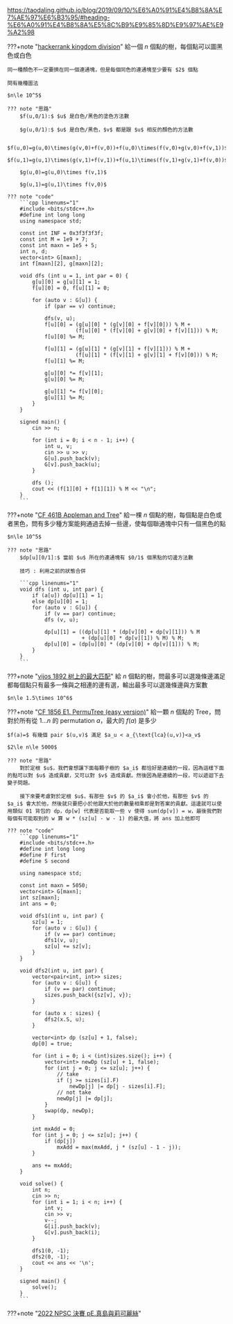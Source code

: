 <https://taodaling.github.io/blog/2019/09/10/%E6%A0%91%E4%B8%8A%E7%AE%97%E6%B3%95/#heading-%E6%A0%91%E4%B8%8A%E5%8C%B9%E9%85%8D%E9%97%AE%E9%A2%98>

???+note "[hackerrank kingdom division](https://www.hackerrank.com/challenges/kingdom-division/problem)"
	給一個 $n$ 個點的樹，每個點可以圖黑色或白色
	
	同一種顏色不一定要擠在同一個連通塊，但是每個同色的連通塊至少要有 $2$ 個點
	
	問有幾種圖法
	
	$n\le 10^5$
	
	??? note "思路"
		$f(u,0/1):$ $u$ 是白色/黑色的塗色方法數
		
		$g(u,0/1):$ $u$ 是白色/黑色，$v$ 都是跟 $u$ 相反的顏色的方法數
		
		$f(u,0)=g(u,0)\times(g(v,0)+f(v,0))+f(u,0)\times(f(v,0)+g(v,0)+f(v,1))$
	    $f(u,1)=g(u,1)\times(g(v,1)+f(v,1))+f(u,1)\times(f(v,1)+g(v,1)+f(v,0))$
	    
	    $g(u,0)=g(u,0)\times f(v,1)$
	    
	    $g(u,1)=g(u,1)\times f(v,0)$		
	
	??? note "code"
		```cpp linenums="1"
		#include <bits/stdc++.h>
	    #define int long long
	    using namespace std;
	
	    const int INF = 0x3f3f3f3f;
	    const int M = 1e9 + 7;
	    const int maxn = 1e5 + 5;
	    int n, d;
	    vector<int> G[maxn];
	    int f[maxn][2], g[maxn][2];
	
	    void dfs (int u = 1, int par = 0) {
	        g[u][0] = g[u][1] = 1;
	        f[u][0] = 0, f[u][1] = 0;
	
	        for (auto v : G[u]) {
	            if (par == v) continue;
	
	            dfs(v, u);
	            f[u][0] = (g[u][0] * (g[v][0] + f[v][0])) % M + 
	                      (f[u][0] * (f[v][0] + g[v][0] + f[v][1])) % M;
	            f[u][0] %= M;
	
	            f[u][1] = (g[u][1] * (g[v][1] + f[v][1])) % M + 
	                      (f[u][1] * (f[v][1] + g[v][1] + f[v][0])) % M;
	            f[u][1] %= M;
	
	            g[u][0] *= f[v][1];
	            g[u][0] %= M;
	
	            g[u][1] *= f[v][0];
	            g[u][1] %= M;
	        }
	    }
	
	    signed main() {
	        cin >> n;
	
	        for (int i = 0; i < n - 1; i++) {
	            int u, v;
	            cin >> u >> v;
	            G[u].push_back(v);
	            G[v].push_back(u);
	        }
	
	        dfs ();
	        cout << (f[1][0] + f[1][1]) % M << "\n";
	    }
	    ```
???+note "[CF 461B Appleman and Tree](https://codeforces.com/problemset/problem/461/B)"
	給一棵 $n$ 個點的樹，每個點是白色或者黑色，問有多少種方案能夠通過去掉一些邊，使每個聯通塊中只有一個黑色的點
	
	$n\le 10^5$
	
	??? note "思路"
		$dp[u][0/1]:$ 當前 $u$ 所在的連通塊有 $0/1$ 個黑點的切邊方法數
		
		技巧 : 利用之前的狀態合併
		
		```cpp linenums="1"
		void dfs (int u, int par) {
	        if (a[u]) dp[u][1] = 1;
	        else dp[u][0] = 1;
	        for (auto v : G[u]) {
	            if (v == par) continue;
	            dfs (v, u);
	
	            dp[u][1] = ((dp[u][1] * (dp[v][0] + dp[v][1])) % M 
	            			+ (dp[u][0] * dp[v][1]) % M) % M;
	            dp[u][0] = (dp[u][0] * (dp[v][0] + dp[v][1])) % M;
	        }
	    }
	    ```

???+note "[vijos 1892 树上的最大匹配](https://vijos.org/p/1892)"
	給 $n$ 個點的樹，問最多可以選幾條邊滿足都每個點只有最多一條與之相連的邊有選，輸出最多可以選幾條邊與方案數
	
	$n\le 1.5\times 10^6$

???+note "[CF 1856 E1. PermuTree (easy version)](https://codeforces.com/contest/1856/problem/E1)"
	給一顆 $n$ 個點的 Tree，問對於所有從 $1\ldots n$ 的 permutation $a$，最大的 $f(a)$ 是多少
	
	$f(a)=$ 有幾個 pair $(u,v)$ 滿足 $a_u < a_{\text{lca}(u,v)}<a_v$
	
	$2\le n\le 5000$
	
	??? note "思路"
		對於定根 $u$，我們會想讓下面每顆子樹的 $a_i$ 都恰好是連續的一段，因為這樣下面的點可以對 $u$ 造成貢獻，又可以對 $v$ 造成貢獻。然後因為是連續的一段，可以遞迴下去變子問題。
		
		接下來要考慮對於定根 $u$，有那些 $v$ 的 $a_i$ 會小於他，有那些 $v$ 的 $a_i$ 會大於他，然後就只要把小於他跟大於他的數量相乘即是對答案的貢獻。這邊就可以使用類似 01 背包的 dp，dp[w] 代表是否能取一些 v 使得 sum(dp[v]) = w，最後我們對每個有可能取到的 w 算 w * (sz[u] - w - 1) 的最大值，將 ans 加上他即可
		
	??? note "code"
		```cpp linenums="1"
		#include <bits/stdc++.h>
	    #define int long long
	    #define F first
	    #define S second
	
	    using namespace std;
	
	    const int maxn = 5050;
	    vector<int> G[maxn];
	    int sz[maxn];
	    int ans = 0;
	
	    void dfs1(int u, int par) {
	        sz[u] = 1;
	        for (auto v : G[u]) {
	            if (v == par) continue;
	            dfs1(v, u);
	            sz[u] += sz[v];
	        }
	    }
	
	    void dfs2(int u, int par) {
	        vector<pair<int, int>> sizes;
	        for (auto v : G[u]) {
	            if (v == par) continue;
	            sizes.push_back({sz[v], v});
	        }
	
	        for (auto x : sizes) {
	            dfs2(x.S, u);
	        }   
	
	        vector<int> dp (sz[u] + 1, false);
	        dp[0] = true;
	
	        for (int i = 0; i < (int)sizes.size(); i++) {
	            vector<int> newDp (sz[u] + 1, false);
	            for (int j = 0; j <= sz[u]; j++) {
	                // take
	                if (j >= sizes[i].F)
	                    newDp[j] |= dp[j - sizes[i].F];
	                // not take
	                newDp[j] |= dp[j];
	            }
	            swap(dp, newDp);
	        }
	
	        int mxAdd = 0;
	        for (int j = 0; j <= sz[u]; j++) {
	            if (dp[j])
	                mxAdd = max(mxAdd, j * (sz[u] - 1 - j));
	        }
	
	        ans += mxAdd;
	    }
	
	    void solve() {
	        int n;
	        cin >> n;
	        for (int i = 1; i < n; i++) {
	            int v;
	            cin >> v;
	            v--;
	            G[i].push_back(v);
	            G[v].push_back(i);
	        }
	
	        dfs1(0, -1);
	        dfs2(0, -1);
	        cout << ans << '\n';
	    }
	
	    signed main() {
	        solve();
	    }
		```

???+note "[2022 NPSC 決賽 pE.真島與莉可麗絲](https://tioj.ck.tp.edu.tw/problems/2309)"